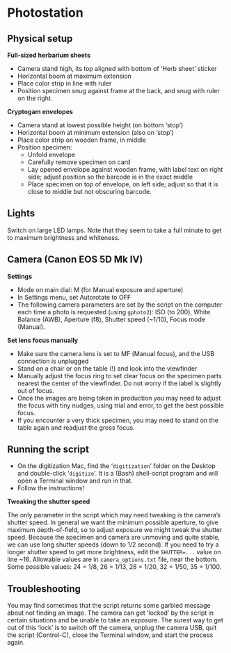 # Photostation

## Physical setup

**Full-sized herbarium sheets**

 * Camera stand high, its top aligned with bottom of ‘Herb sheet’ sticker
 * Horizontal boom at maximum extension
 * Place color strip in line with ruler
 * Position specimen snug against frame at the back, and snug with
   ruler on the right.
      
**Cryptogam envelopes**

 * Camera stand at lowest possible height (on bottom ‘stop’)
 * Horizontal boom at minimum extension (also on ‘stop’)
 * Place color strip on wooden frame, in middle
 * Position specimen:
    * Unfold envelope
    * Carefully remove specimen on card
    * Lay opened envelope against wooden frame, with label text on right
      side; adjust position so the barcode is in the exact middle
    * Place specimen on top of envelope, on left side; adjust so
         that it is close to middle but not obscuring barcode.

## Lights

Switch on large LED lamps. Note that they seem to take a full minute
to get to maximum brightness and whiteness.

## Camera (Canon EOS 5D Mk IV)

**Settings**

 * Mode on main dial: M (for Manual exposure and aperture)
 * In Settings menu, set Autorotate to OFF
 * The following camera parameters are set by the script on the
    computer each time a photo is requested (using `gphoto2`): ISO (to
    200), White Balance (AWB), Aperture (f8), Shutter speed (~1/10),
    Focus mode (Manual).

**Set lens focus manually**

 * Make sure the camera lens is set to MF (Manual focus), and the USB
   connection is unplugged
 * Stand on a chair or on the table (!) and look into the viewfinder
 * Manually adjust the focus ring to set clear focus on the specimen
   parts nearest the center of the viewfinder. Do not worry if the
   label is slightly out of focus.
 * Once the images are being taken in production you may need to
   adjust the focus with tiny nudges, using trial and error, to get
   the best possible focus. 
 * If you encounter a very thick specimen, you may need to stand on
   the table again and readjust the gross focus.

## Running the script

 * On the digitization Mac, find the ‘`digitization`’ folder on the
   Desktop and double-click ‘`digitize`’. It is a (Bash) shell-script
   program and will open a Terminal window and run in that.
 * Follow the instructions!
 
**Tweaking the shutter speed**

The only parameter in the script which may need tweaking is the
camera’s shutter speed. In general we want the minimum possible
aperture, to give maximum depth-of-field, so to adjust exposure we
might tweak the shutter speed. Because the specimen and camera are
unmoving and quite stable, we can use long shutter speeds (down to 1/2
second).  If you need to try a longer shutter speed to get more
brightness, edit the `SHUTTER=...` value on line ~16. Allowable values
are in `camera_options.txt` file, near the bottom. Some possible
values: 24 = 1/8, 26 = 1/13, 28 = 1/20, 32 = 1/50, 35 = 1/100.
 
## Troubleshooting

You may find sometimes that the script returns some garbled message
about not finding an image.  The camera can get ‘locked’ by the script
in certain situations and be unable to take an exposure. The surest
way to get out of this ‘lock’ is to switch off the camera, unplug the
camera USB, quit the script (Control-C), close the Terminal window,
and start the process again.
